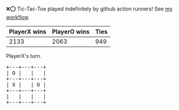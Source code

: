 :x::o: Tic-Tac-Toe played indefinitely by github action runners! See [my workflow](.github/workflows/play.yaml).

|PlayerX wins|PlayerO wins|Ties|
|-|-|-|
|2133|2063|949|

PlayerX's turn.

<pre>
+---+---+---+
| O |   |   |
+---+---+---+
| X |   | O |
+---+---+---+
|   |   |   |
+---+---+---+
</pre>